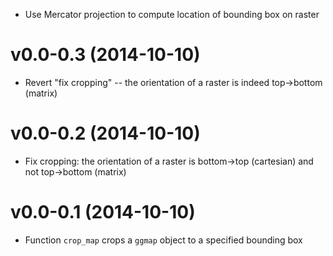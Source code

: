 * Use Mercator projection to compute location of bounding box on raster

v0.0-0.3 (2014-10-10)
===

* Revert "fix cropping" -- the orientation of a raster is indeed top->bottom (matrix)

v0.0-0.2 (2014-10-10)
===

* Fix cropping: the orientation of a raster is bottom->top (cartesian) and not top->bottom (matrix)

v0.0-0.1 (2014-10-10)
===

* Function `crop_map` crops a `ggmap` object to a specified bounding box
